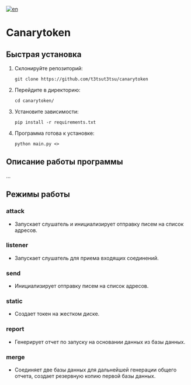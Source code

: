 [![en](https://img.shields.io/badge/lang-en-red.svg)](https://github.com/t3tsut3tsu/canarytoken/blob/master/README.md)

# Canarytoken

## Быстрая установка

1. Склонируйте репозиторий: 

   ```git clone https://github.com/t3tsut3tsu/canarytoken```
2. Перейдите в директорию:
   
   ```cd canarytoken/```
4. Установите зависимости:
   
   ```pip install -r requirements.txt```
6. Программа готова к установке:
   
   ```python main.py <>```

## Описание работы программы
...

## Режимы работы

### attack
- Запускает слушатель и инициализирует отправку писем на список адресов.

### listener
- Запускает слушатель для приема входящих соединений.

### send
- Инициализирует отправку писем на список адресов.

### static
- Создает токен на жестком диске. 

### report
- Генерирует отчет по запуску на основании данных из базы данных.

### merge
- Соединяет две базы данных для дальнейшей генерации общего отчета, создает резервную копию первой базы данных.

